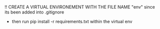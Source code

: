 !! CREATE A VIRTUAL ENVIRONEMENT WITH THE FILE NAME "env" since its been added into .gitignore

- then run pip install -r requirements.txt within the virtual env
